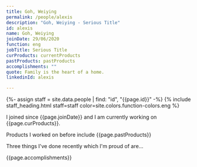 ```yaml
---
title: Goh, Weiying
permalink: /people/alexis
description: "Goh, Weiying - Serious Title"
id: alexis
name: Goh, Weiying
joinDate: 29/06/2020
function: eng
jobTitle: Serious Title
curProducts: currentProducts
pastProducts: pastProducts
accomplishments: ""
quote: Family is the heart of a home.
linkedinId: alexis

---
```


{%- assign staff = site.data.people | find: "id", "{{page.id}}" -%}
{% include staff_heading.html staff=staff color=site.colors.function-colors.eng %}

<p>I joined since {{page.joinDate}} and I am currently working on {{page.curProducts}}.</p>

<p>Products I worked on before include {{page.pastProducts}}</p>

<p>Three things I've done recently which I'm proud of are...</p>
{{page.accomplishments}}
